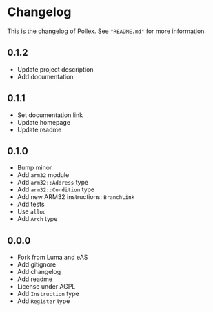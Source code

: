 # Changelog

This is the changelog of Pollex.
See `"README.md"` for more information.

## 0.1.2

* Update project description
* Add documentation

## 0.1.1

* Set documentation link
* Update homepage
* Update readme

## 0.1.0

* Bump minor
* Add `arm32` module
* Add `arm32::Address` type
* Add `arm32::Condition` type
* Add new ARM32 instructions: `BranchLink`
* Add tests
* Use `alloc`
* Add `Arch` type

## 0.0.0

* Fork from Luma and eAS
* Add gitignore
* Add changelog
* Add readme
* License under AGPL
* Add `Instruction` type
* Add `Register` type
